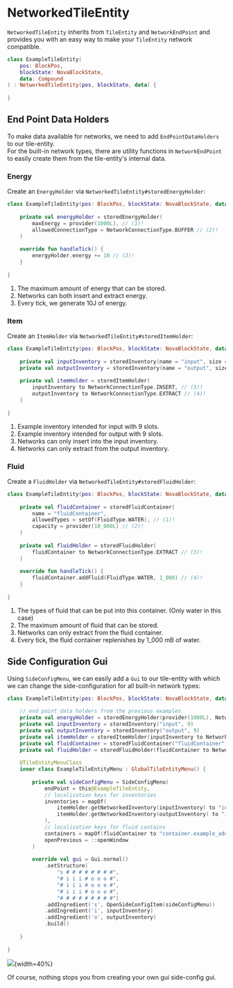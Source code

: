 # NetworkedTileEntity

`NetworkedTileEntity` inherits from `TileEntity` and `NetworkEndPoint` and provides you with an easy way
to make your `TileEntity` network compatible.

```kotlin
class ExampleTileEntity(
    pos: BlockPos,
    blockState: NovaBlockState,
    data: Compound
) : NetworkedTileEntity(pos, blockState, data) {
    
}
```

## End Point Data Holders

To make data available for networks, we need to add `EndPointDataHolders` to our tile-entity.  
For the built-in network types, there are utility functions in `NetworkEndPoint` to easily create them from
the tile-entity's internal data.

### Energy

Create an `EnergyHolder` via `NetworkedTileEntity#storedEnergyHolder`:

```kotlin
class ExampleTileEntity(pos: BlockPos, blockState: NovaBlockState, data: Compound) : NetworkedTileEntity(pos, blockState, data) {
    
    private val energyHolder = storedEnergyHolder(
        maxEnergy = provider(1000L), // (1)!
        allowedConnectionType = NetworkConnectionType.BUFFER // (2)!
    )
    
    override fun handleTick() {
        energyHolder.energy += 10 // (3)!
    }
    
}
```

1. The maximum amount of energy that can be stored.
2. Networks can both insert and extract energy.
3. Every tick, we generate 10J of energy.

### Item

Create an `ItemHolder` via `NetworkedTileEntity#storedItemHolder`:

```kotlin
class ExampleTileEntity(pos: BlockPos, blockState: NovaBlockState, data: Compound) : NetworkedTileEntity(pos, blockState, data) {
    
    private val inputInventory = storedInventory(name = "input", size = 9) // (1)!
    private val outputInventory = storedInventory(name = "output", size = 9) // (2)!
    
    private val itemHolder = storedItemHolder(
        inputInventory to NetworkConnectionType.INSERT, // (3)!
        outputInventory to NetworkConnectionType.EXTRACT // (4)!
    )
    
}
```

1. Example inventory intended for input with 9 slots.
2. Example inventory intended for output with 9 slots.
3. Networks can only insert into the input inventory.
4. Networks can only extract from the output inventory.

### Fluid

Create a `FluidHolder` via `NetworkedTileEntity#storedFluidHolder`:

```kotlin
class ExampleTileEntity(pos: BlockPos, blockState: NovaBlockState, data: Compound) : NetworkedTileEntity(pos, blockState, data) {
    
    private val fluidContainer = storedFluidContainer(
        name = "fluidContainer",
        allowedTypes = setOf(FluidType.WATER), // (1)!
        capacity = provider(10_000L) // (2)!
    )
    
    private val fluidHolder = storedFluidHolder(
        fluidContainer to NetworkConnectionType.EXTRACT // (3)!
    )
    
    override fun handleTick() {
        fluidContainer.addFluid(FluidType.WATER, 1_000) // (4)!
    }
    
}
```

1. The types of fluid that can be put into this container. (Only water in this case)
2. The maximum amount of fluid that can be stored.
3. Networks can only extract from the fluid container.
4. Every tick, the fluid container replenishes by 1_000 mB of water.

## Side Configuration Gui

Using `SideConfigMenu`, we can easily add a `Gui` to our tile-entity with which we can change the side-configuration
for all built-in network types:

```kotlin
class ExampleTileEntity(pos: BlockPos, blockState: NovaBlockState, data: Compound) : NetworkedTileEntity(pos, blockState, data) {
    
    // end point data holders from the previous examples
    private val energyHolder = storedEnergyHolder(provider(1000L), NetworkConnectionType.BUFFER)
    private val inputInventory = storedInventory("input", 9)
    private val outputInventory = storedInventory("output", 9)
    private val itemHolder = storedItemHolder(inputInventory to NetworkConnectionType.INSERT, outputInventory to NetworkConnectionType.EXTRACT)
    private val fluidContainer = storedFluidContainer("fluidContainer", setOf(FluidType.WATER), provider(10_000L))
    private val fluidHolder = storedFluidHolder(fluidContainer to NetworkConnectionType.EXTRACT)
    
    @TileEntityMenuClass
    inner class ExampleTileEntityMenu : GlobalTileEntityMenu() {
        
        private val sideConfigMenu = SideConfigMenu(
            endPoint = this@ExampleTileEntity,
            // localization keys for inventories
            inventories = mapOf(
                itemHolder.getNetworkedInventory(inputInventory) to "inventory.example_addon.input",
                itemHolder.getNetworkedInventory(outputInventory) to "inventory.example_addon.output"
            ),
            // localization keys for fluid contains
            containers = mapOf(fluidContainer to "container.example_addon.fluid_tank"),
            openPrevious = ::openWindow
        )
        
        override val gui = Gui.normal()
            .setStructure(
                "s # # # # # # # #",
                "# i i i # o o o #",
                "# i i i # o o o #",
                "# i i i # o o o #",
                "# # # # # # # # #")
            .addIngredient('s', OpenSideConfigItem(sideConfigMenu))
            .addIngredient('i', inputInventory)
            .addIngredient('o', outputInventory)
            .build()
    
    }
    
}
```

![](https://i.imgur.com/WrTEssR.png){width=40%}

Of course, nothing stops you from creating your own gui side-config gui.